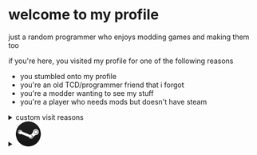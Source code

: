 # welcome to my profile

just a random programmer who enjoys modding games and making them too

if you're here, you visited my profile for one of the following reasons
- you stumbled onto my profile
- you're an old TCD/programmer friend that i forgot
- you're a modder wanting to see my stuff
- you're a player who needs mods but doesn't have steam

<details>
  <summary>custom visit reasons</summary>
  
  - you're a friend of mine needing to see unity code
  - be sure to send me custom reasons
  
</details>

<details>
  <summary><img src="cool.png" width="50"/></summary>
  (direct)[https://steamcommunity.com/id/imc0rrupted)]
</details>
